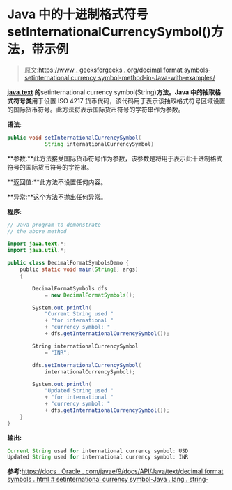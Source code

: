 # Java 中的十进制格式符号 setInternationalCurrencySymbol()方法，带示例

> 原文:[https://www . geeksforgeeks . org/decimal format symbols-setinternational currency symbol-method-in-Java-with-examples/](https://www.geeksforgeeks.org/decimalformatsymbols-setinternationalcurrencysymbol-method-in-java-with-examples/)

**[java.text](https://www.geeksforgeeks.org/tag/java-text-package/) 的**setinternational currency symbol(String)**方法。Java 中的抽取格式符号类**用于设置 ISO 4217 货币代码，该代码用于表示该抽取格式符号区域设置的国际货币符号。此方法将表示国际货币符号的字符串作为参数。

**语法:**

```java
public void setInternationalCurrencySymbol(
            String internationalCurrencySymbol)

```

**参数:**此方法接受国际货币符号作为参数，该参数是将用于表示此十进制格式符号的国际货币符号的字符串。

**返回值:**此方法不设置任何内容。

**异常:**这个方法不抛出任何异常。

**程序:**

```java
// Java program to demonstrate
// the above method

import java.text.*;
import java.util.*;

public class DecimalFormatSymbolsDemo {
    public static void main(String[] args)
    {

        DecimalFormatSymbols dfs
            = new DecimalFormatSymbols();

        System.out.println(
            "Current String used "
            + "for international "
            + "currency symbol: "
            + dfs.getInternationalCurrencySymbol());

        String internationalCurrencySymbol
            = "INR";

        dfs.setInternationalCurrencySymbol(
            internationalCurrencySymbol);

        System.out.println(
            "Updated String used "
            + "for international "
            + "currency symbol: "
            + dfs.getInternationalCurrencySymbol());
    }
}
```

**输出:**

```java
Current String used for international currency symbol: USD
Updated String used for international currency symbol: INR

```

**参考:**[https://docs . Oracle . com/javae/9/docs/API/Java/text/decimal format symbols . html # setinternational currency symbol-Java . lang . string-](https://docs.oracle.com/javase/9/docs/api/java/text/DecimalFormatSymbols.html#setInternationalCurrencySymbol-java.lang.String-)
